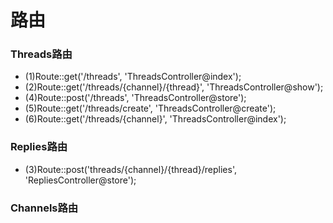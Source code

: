 # 路由
### Threads路由
* (1)Route::get('/threads', 'ThreadsController@index');
* (2)Route::get('/threads/{channel}/{thread}', 'ThreadsController@show');
* (4)Route::post('/threads', 'ThreadsController@store');
* (5)Route::get('/threads/create', 'ThreadsController@create');
* (6)Route::get('/threads/{channel}', 'ThreadsController@index');

### Replies路由
* (3)Route::post('threads/{channel}/{thread}/replies', 'RepliesController@store');

### Channels路由


